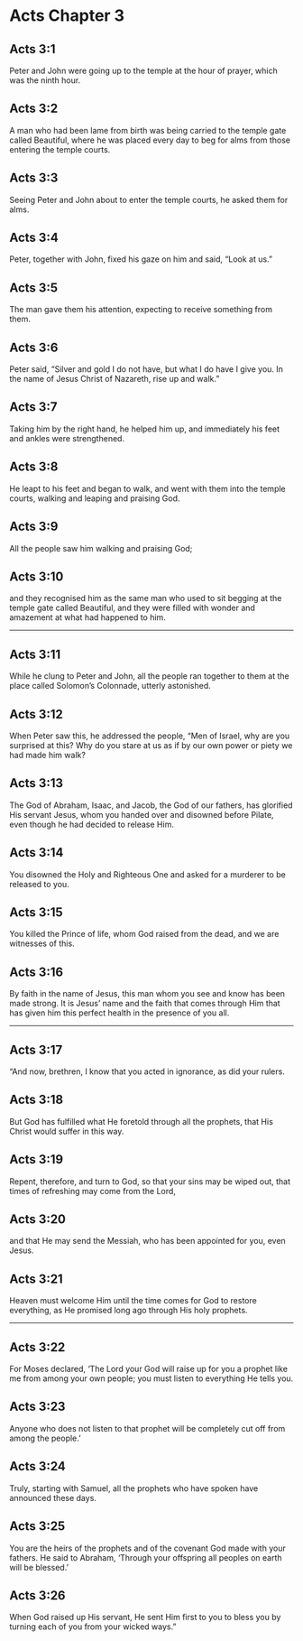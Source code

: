 # Acts Chapter 3

## Acts 3:1

Peter and John were going up to the temple at the hour of prayer, which was the ninth hour.

## Acts 3:2

A man who had been lame from birth was being carried to the temple gate called Beautiful, where he was placed every day to beg for alms from those entering the temple courts.

## Acts 3:3

Seeing Peter and John about to enter the temple courts, he asked them for alms.

## Acts 3:4

Peter, together with John, fixed his gaze on him and said, “Look at us.”

## Acts 3:5

The man gave them his attention, expecting to receive something from them.

## Acts 3:6

Peter said, “Silver and gold I do not have, but what I do have I give you. In the name of Jesus Christ of Nazareth, rise up and walk.”

## Acts 3:7

Taking him by the right hand, he helped him up, and immediately his feet and ankles were strengthened.

## Acts 3:8

He leapt to his feet and began to walk, and went with them into the temple courts, walking and leaping and praising God.

## Acts 3:9

All the people saw him walking and praising God;

## Acts 3:10

and they recognised him as the same man who used to sit begging at the temple gate called Beautiful, and they were filled with wonder and amazement at what had happened to him.

---

## Acts 3:11

While he clung to Peter and John, all the people ran together to them at the place called Solomon’s Colonnade, utterly astonished.

## Acts 3:12

When Peter saw this, he addressed the people, “Men of Israel, why are you surprised at this? Why do you stare at us as if by our own power or piety we had made him walk?

## Acts 3:13

The God of Abraham, Isaac, and Jacob, the God of our fathers, has glorified His servant Jesus, whom you handed over and disowned before Pilate, even though he had decided to release Him.

## Acts 3:14

You disowned the Holy and Righteous One and asked for a murderer to be released to you.

## Acts 3:15

You killed the Prince of life, whom God raised from the dead, and we are witnesses of this.

## Acts 3:16

By faith in the name of Jesus, this man whom you see and know has been made strong. It is Jesus’ name and the faith that comes through Him that has given him this perfect health in the presence of you all.

---

## Acts 3:17

“And now, brethren, I know that you acted in ignorance, as did your rulers.

## Acts 3:18

But God has fulfilled what He foretold through all the prophets, that His Christ would suffer in this way.

## Acts 3:19

Repent, therefore, and turn to God, so that your sins may be wiped out, that times of refreshing may come from the Lord,

## Acts 3:20

and that He may send the Messiah, who has been appointed for you, even Jesus.

## Acts 3:21

Heaven must welcome Him until the time comes for God to restore everything, as He promised long ago through His holy prophets.

---

## Acts 3:22

For Moses declared, ‘The Lord your God will raise up for you a prophet like me from among your own people; you must listen to everything He tells you.

## Acts 3:23

Anyone who does not listen to that prophet will be completely cut off from among the people.’

## Acts 3:24

Truly, starting with Samuel, all the prophets who have spoken have announced these days.

## Acts 3:25

You are the heirs of the prophets and of the covenant God made with your fathers. He said to Abraham, ‘Through your offspring all peoples on earth will be blessed.’

## Acts 3:26

When God raised up His servant, He sent Him first to you to bless you by turning each of you from your wicked ways.”

